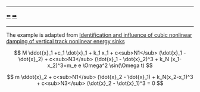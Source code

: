 ***
[⬅️](../056/README.md "Previous example")
[➡️](../058/README.md "Next example")
***

The  example is adapted from [Identification and influence of cubic nonlinear damping of vertical track nonlinear energy sinks](https://doi.org/10.1016/j.ymssp.2025.113164)

$$ M \ddot{x}_1 +c_1 \dot{x}_1 + k_1 x_1 + c<sub>N1</sub> (\dot{x}_1 - \dot{x}_2) + c<sub>N3</sub> (\dot{x}_1 - \dot{x}_2)^3 + k_N (x_1-x_2)^3=m_e e \Omega^2 \sin(\Omega t) $$

$$ m \ddot{x}_2 +  c<sub>N1</sub> (\dot{x}_2 - \dot{x}_1) + k_N(x_2-x_1)^3 + c<sub>N3</sub> (\dot{x}_2 - \dot{x}_1)^3 = 0 $$ 
